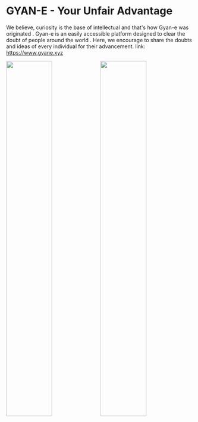 # GYAN-E - Your Unfair Advantage
We believe, curiosity is the base of intellectual and that's how Gyan-e was originated . Gyan-e is an easily accessible platform designed to clear the doubt of people around the world . Here, we encourage to share the doubts and ideas of every individual for their advancement.
link: https://www.gyane.xyz

<p align="left">
<img src="https://user-images.githubusercontent.com/69071769/187438742-07040984-cee1-4000-b888-09a6cdd710b0.png" width="49.5%">
<img src="https://user-images.githubusercontent.com/69071769/187438917-dc11534c-4fdb-4ffd-bc92-4521eed4cd84.png" width="49.5%">
</p>


